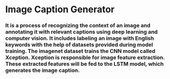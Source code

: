 # Image Caption Generator
### It  is a process of recognizing the context of an image and annotating it with relevant captions using deep learning and computer vision. It includes labeling an image with English keywords with the help of datasets provided during model training. The imagenet dataset trains the CNN model called Xception. Xception is responsible for image feature extraction. These extracted features will be fed to the LSTM model, which generates the image caption.
